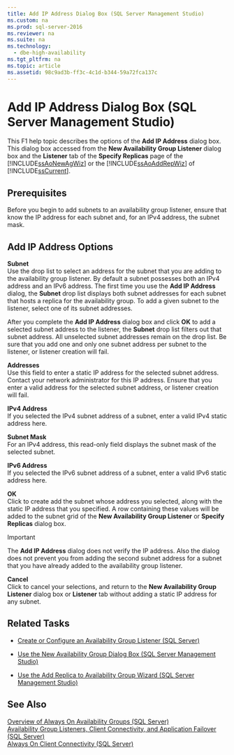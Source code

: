 ```yaml
---
title: Add IP Address Dialog Box (SQL Server Management Studio)
ms.custom: na
ms.prod: sql-server-2016
ms.reviewer: na
ms.suite: na
ms.technology: 
  - dbe-high-availability
ms.tgt_pltfrm: na
ms.topic: article
ms.assetid: 98c9ad3b-ff3c-4c1d-b344-59a72fca137c
---
```

# Add IP Address Dialog Box (SQL Server Management Studio)
  This F1 help topic describes the options of the **Add IP Address** dialog box. This dialog box accessed from the **New Availability Group Listener** dialog box and the **Listener** tab of the **Specify Replicas** page of the [!INCLUDE[ssAoNewAgWiz](../../Token/Other/ssAoNewAgWiz_md.md)] or the [!INCLUDE[ssAoAddRepWiz](../../Token/Other/ssAoAddRepWiz_md.md)] of [!INCLUDE[ssCurrent](../../Token/Other/ssCurrent_md.md)].  
  
## Prerequisites  
 Before you begin to add subnets to an availability group listener, ensure that know the IP address for each subnet and, for an IPv4 address, the subnet mask.  
  
##  <a name="PageOptions"></a> Add IP Address Options  
 **Subnet**  
 Use the drop list to select an address for the subnet that you are adding to the availability group listener. By default a subnet possesses both an IPv4 address and an IPv6 address. The first time you use the **Add IP Address** dialog,  the **Subnet** drop list displays both subnet addresses for each subnet that hosts a replica for the availability group. To add a given subnet to the listener, select one of its subnet addresses.  
  
 After you complete the **Add IP Address** dialog box and click **OK** to add a selected subnet address to the listener, the **Subnet** drop list filters out that subnet address. All unselected subnet addresses remain on the drop list. Be sure that you add one and only one subnet address per subnet to the listener, or listener creation will fail.  
  
 **Addresses**  
 Use this field to enter a static IP address for the selected subnet address. Contact your network administrator for this IP address. Ensure that you enter a valid address for the selected subnet address, or listener creation will fail.  
  
 **IPv4 Address**  
 If you selected the IPv4 subnet address of a subnet, enter a valid IPv4 static address here.  
  
 **Subnet Mask**  
 For an IPv4 address, this read\-only field displays the subnet mask of the selected subnet.  
  
 **IPv6 Address**  
 If you selected the IPv6 subnet address of a subnet, enter a valid IPv6 static address here.  
  
 **OK**  
 Click to create add the subnet whose address you selected, along with the static IP address that you specified. A row containing these values will be added to the subnet grid of the **New Availability Group Listener** or **Specify Replicas** dialog box.  
  
> [!IMPORTANT]  
>  The **Add IP Address** dialog does not verify the IP address. Also the dialog does not prevent you from adding the second subnet address for a subnet that you have already added to the availability group listener.  
  
 **Cancel**  
 Click to cancel your selections, and return to the **New Availability Group Listener** dialog box or **Listener** tab without adding a static IP address for any subnet.  
  
##  <a name="RelatedTasks"></a> Related Tasks  
  
-   [Create or Configure an Availability Group Listener &#40;SQL Server&#41;](../../Topics/TopicNameNotContainA/Create-or-Configure-an-Availability-Group-Listener--SQL-Server-.md)  
  
-   [Use the New Availability Group Dialog Box &#40;SQL Server Management Studio&#41;](../../Topics/TopicNameNotContainA/Use-the-New-Availability-Group-Dialog-Box--SQL-Server-Management-Studio-.md)  
  
-   [Use the Add Replica to Availability Group Wizard &#40;SQL Server Management Studio&#41;](../../Topics/TopicNameNotContainA/Use-the-Add-Replica-to-Availability-Group-Wizard--SQL-Server-Management-Studio-.md)  
  
## See Also  
 [Overview of Always On Availability Groups &#40;SQL Server&#41;](../../Topics/TopicNameNotContainA/Overview-of-Always-On-Availability-Groups--SQL-Server-.md)   
 [Availability Group Listeners, Client Connectivity, and Application Failover &#40;SQL Server&#41;](../../Topics/TopicNameNotContainA/Availability-Group-Listeners--Client-Connectivity--and-Application-Failover--SQL-Server-.md)   
 [Always On Client Connectivity &#40;SQL Server&#41;](../../Topics/TopicNameNotContainA/Always-On-Client-Connectivity--SQL-Server-.md)  
  
  